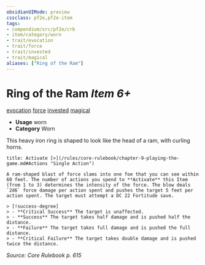 ```yaml
---
obsidianUIMode: preview
cssclass: pf2e,pf2e-item
tags:
- compendium/src/pf2e/crb
- item/category/worn
- trait/evocation
- trait/force
- trait/invested
- trait/magical
aliases: ["Ring of the Ram"]
---
```

# Ring of the Ram *Item 6+*  
[evocation](/rules/traits/evocation.md)  [force](/rules/traits/force.md)  [invested](/rules/traits/invested.md)  [magical](/rules/traits/magical.md)  

- **Usage** worn
- **Category** Worn

This heavy iron ring is shaped to look like the head of a ram, with curling horns.

```ad-embed-ability
title: Activate [>](/rules/core-rulebook/chapter-9-playing-the-game.md#Actions "Single Action")

A ram-shaped blast of force slams into one foe that you can see within 60 feet. The number of actions you spend to **Activate** this Item (from 1 to 3) determines the intensity of the force. The blow deals `2d6` force damage per action spent and pushes the target 5 feet per action spent. The target must attempt a DC 22 Fortitude save.

> [!success-degree] 
> - **Critical Success** The target is unaffected.
> - **Success** The target takes half damage and is pushed half the distance.
> - **Failure** The target takes full damage and is pushed the full distance.
> - **Critical Failure** The target takes double damage and is pushed twice the distance.
```

*Source: Core Rulebook p. 615*